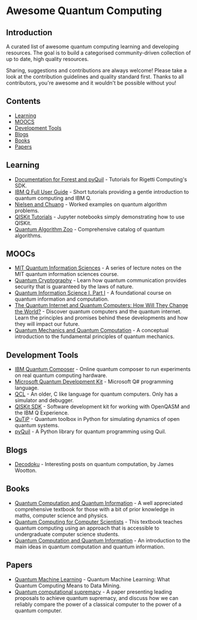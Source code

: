 # Awesome Quantum Computing

## Introduction

A curated list of awesome quantum computing learning and developing resources. The goal is to build a categorised community-driven collection of up to date, high quality resources. 

Sharing, suggestions and contributions are always welcome! Please take a look at the contribution guidelines and quality standard first. Thanks to all contributors, you're awesome and it wouldn't be possible without you!

## Contents

- [Learning](#learning)
- [MOOCS](#moocs)
- [Development Tools](#development-tools)
- [Blogs](#blogs)
- [Books](#books)
- [Papers](#papers)

## Learning

- [Documentation for Forest and pyQuil](http://pyquil.readthedocs.io/en/latest/) - Tutorials for Rigetti Computing's SDK.
- [IBM Q Full User Guide](https://quantumexperience.ng.bluemix.net/qx/tutorial?sectionId=full-user-guide&page=introduction) - Short tutorials providing a gentle introduction to quantum computing and IBM Q.
- [Nielsen and Chuang](http://quantum.wobblybit.com/category/nielsenchuang/) - Worked examples on quantum algorithm problems.
- [QISKit Tutorials](https://github.com/QISKit/qiskit-tutorial) - Jupyter notebooks simply demonstrating how to use QISKit.
- [Quantum Algorithm Zoo](http://math.nist.gov/quantum/zoo/) - Comprehensive catalog of quantum algorithms. 

## MOOCs

- [MIT Quantum Information Sciences](https://ocw.mit.edu/courses/media-arts-and-sciences/mas-865j-quantum-information-science-spring-2006/lecture-notes/) - A series of lecture notes on the MIT quantum information sciences course.
- [Quantum Cryptography](https://www.edx.org/course/quantum-cryptography-caltechx-delftx-qucryptox-0) - Learn how quantum communication provides security that is guaranteed by the laws of nature.
- [Quantum Information Science I, Part I](https://www.edx.org/course/quantum-information-science-i) - A foundational course on quantum information and computation.
- [The Quantum Internet and Quantum Computers: How Will They Change the World?](https://www.edx.org/course/quantum-internet-quantum-computers-how-delftx-qtm1x) - Discover quantum computers and the quantum internet. Learn the principles and promises behind these developments and how they will impact our future.
- [Quantum Mechanics and Quantum Computation](https://www.edx.org/course/quantum-mechanics-quantum-computation-uc-berkeleyx-cs-191x) - A conceptual introduction to the fundamental  principles of quantum mechanics.

## Development Tools

- [IBM Quantum Composer](https://quantumexperience.ng.bluemix.net/qx/editor) - Online quantum composer to run experiments on real quantum computing hardware.
- [Microsoft Quantum Development Kit](https://docs.microsoft.com/en-us/quantum/?view=qsharp-preview) - Microsoft Q# programming language.
- [QCL](http://tph.tuwien.ac.at/~oemer/qcl.html) - An older, C like language for quantum computers. Only has a simulator and debugger.
- [QISKit SDK](https://github.com/QISKit/qiskit-sdk-py) - Software development kit for working with OpenQASM and the IBM Q Experience.
- [QuTiP](http://qutip.org/docs/latest/index.html) - Quantum toolbox in Python for simulating dynamics of open quantum systems.
- [pyQuil](https://github.com/rigetticomputing/pyquil) - A Python library for quantum programming using Quil.

## Blogs

- [Decodoku](https://medium.com/@decodoku) - Interesting posts on quantum computation, by James Wootton.

## Books

- [Quantum Computation and Quantum Information](https://books.google.com/books/about/Quantum_Computation_and_Quantum_Informat.html?id=-s4DEy7o-a0C&redir_esc=y) - A well appreciated comprehensive textbook for those with a bit of prior knowledge in maths, computer science and physics.
- [Quantum Computing for Computer Scientists](https://www.amazon.com/Quantum-Computing-Computer-Scientists-Yanofsky/dp/0521879965) - This textbook teaches quantum computing using an approach that is accessible to undergraduate computer science students.
- [Quantum Computation and Quantum Information](http://www-reynal.ensea.fr/docs/iq/QC10th.pdf) - An introduction to the main ideas in quantum computation and quantum information.

## Papers

- [Quantum Machine Learning](https://www.researchgate.net/publication/264825604_Quantum_Machine_Learning_What_Quantum_Computing_Means_to_Data_Mining) - Quantum Machine Learning: What Quantum Computing Means to Data Mining.
- [Quantum computational supremacy](https://www.nature.com/articles/nature23458) - A paper presenting leading proposals to achieve quantum supremacy, and discuss how we can reliably compare the power of a classical computer to the power of a quantum computer.